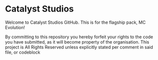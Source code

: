 # Catalyst Studios


Welcome to Catalyst Studios GitHub. This is for the flagship pack, MC Evolution!


By committing to this repository you hereby forfeit your rights to the code you have submitted, as it will become property of the organisation. This project is All Rights Reserved unless explicitly stated per comment in said file, or codeblock
